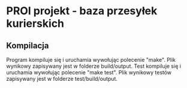 # PROI projekt - baza przesyłek kurierskich

## Kompilacja

Program kompiluje się i uruchamia wywołując polecenie "make". Plik wynikowy zapisywany jest w folderze build/output.
Test kompiluje się i uruchamia wywołując polecenie "make test". Plik wynikowy testów zapisywany jest w folderze test/build/output.